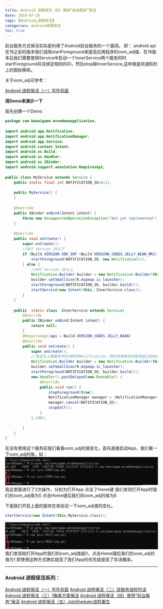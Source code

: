 ```yaml
---
title: Android 进程保活（四）使用“前台服务”保活
date: 2019-07-16
tags: [Android,进程保活]
categories: Android进程保活
toc: true
---
```

前台服务方式保活实际是利用了Android前台服务的一个漏洞。
即：
android api 在18之前的版本我们调用startForeground来提高应用程序的oom_adj值，在18版本后我们需要使用Service中启动一个InnerService两个服务同时startForeground并且绑定相同的ID，然后stop掉InnerService,这样做是将通知栏上的图标移除。

关于oom_adj可参考：

[Android 进程保活（一）写在前面](http://www.zydeveloper.com/2019/07/15/processlive1/)
<!--more-->

**用Demo来演示一下**

首先创建一个Demo
```java
package com.baweigame.mvvmdemoapplication;

import android.app.Notification;
import android.app.NotificationManager;
import android.app.Service;
import android.content.Intent;
import android.os.Build;
import android.os.Handler;
import android.os.IBinder;
import android.support.annotation.RequiresApi;

public class MyService extends Service {
    public static final int NOTIFICATION_ID=0x11;

    public MyService() {
    }

    @Override
    public IBinder onBind(Intent intent) {
        throw new UnsupportedOperationException("Not yet implemented");
    }

    @Override
    public void onCreate() {
        super.onCreate();
        //API Version 18以下
        if (Build.VERSION.SDK_INT <Build.VERSION_CODES.JELLY_BEAN_MR2) {
            startForeground(NOTIFICATION_ID, new Notification());
        } else {
            //API Version 18以上
            Notification.Builder builder = new Notification.Builder(this);
            builder.setSmallIcon(R.mipmap.ic_launcher);
            startForeground(NOTIFICATION_ID, builder.build());
            startService(new Intent(this, InnerService.class));
        }
    }

    public  static class  InnerService extends Service{
        @Override
        public IBinder onBind(Intent intent) {
            return null;
        }
        @RequiresApi(api = Build.VERSION_CODES.JELLY_BEAN)
        @Override
        public void onCreate() {
            super.onCreate();
            //发送与上面服务中ID相同的Notification，然后将其取消并取消自己的前台显示
            Notification.Builder builder = new Notification.Builder(this);
            builder.setSmallIcon(R.mipmap.ic_launcher);
            startForeground(NOTIFICATION_ID, builder.build());
            new Handler().postDelayed(new Runnable() {
                @Override
                public void run() {
                    stopForeground(true);
                    NotificationManager manager = (NotificationManager) getSystemService(NOTIFICATION_SERVICE);
                    manager.cancel(NOTIFICATION_ID);
                    stopSelf();
                }
            },100);

        }
    }
}

```
在没有使用这个服务前我们看看oom_adj的值变化，首先直接启动App，我们看一下oom_adj的值，如：
<img src="processlive4/2019-07-16-09-31-53.png" />
我这里面进行了2次操作，分别为打开App 点击了Home键
我们发现打开App时我们的oom_adj值为0
点击Home键后我们的oom_adj的值为6

下面我们开启上面的服务在来验证一下oom_adj值的变化。
```java
startService(new Intent(this,MyService.class));
```
<img src="processlive4/2019-07-16-09-35-28.png" />
我们发现刚打开App时我们的oom_adj值是0，点击Home键后我们的oom_adj的值为1
即使用这种方式确实提高了我们App的优先级提高了存活概率。

---
### Android 进程保活系列：

[Android 进程保活（一）写在前面](http://www.zydeveloper.com/2019/07/15/processlive1/)
[Android 进程保活（二）双服务进程包活](http://www.zydeveloper.com/2019/07/15/processlive2/)
[Adnroid 进程保活（三）1像素方案保活](http://www.zydeveloper.com/2019/07/15/processlive3/)
[Android 进程保活（四）使用“前台服务”保活](http://www.zydeveloper.com/2019/07/16/processlive4/)
[Android 进程保活（五）JobSheduler进程重生](http://www.zydeveloper.com/2019/07/16/processlive5/)